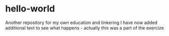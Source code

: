 # hello-world
Another repository for my own education and tinkering
I have now added additional text to see what happens - actually this was a part of the exercize
